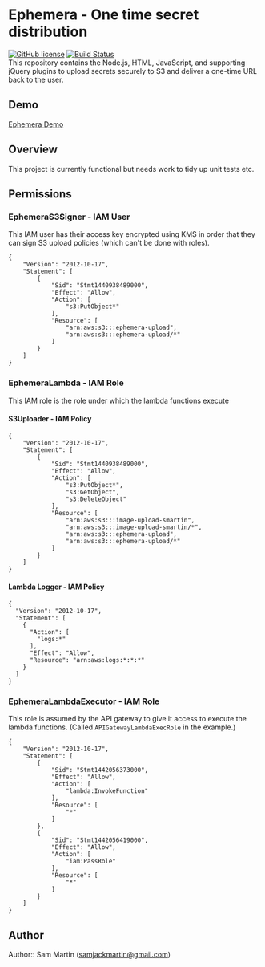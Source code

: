 # Ephemera - One time secret distribution
 [![GitHub license](https://img.shields.io/github/license/Sam-Martin/Ephemera.svg)](LICENSE) [![Build Status](https://travis-ci.org/Sam-Martin/Ephemera.svg)](https://travis-ci.org/sam-martin/Ephemera)  
This repository contains the Node.js, HTML, JavaScript, and supporting jQuery plugins to upload secrets securely to S3 and deliver a one-time URL back to the user.
## Demo
[Ephemera Demo](http://ephemera.sammart.in/)
## Overview
This project is currently functional but needs work to tidy up unit tests etc.
## Permissions
### EphemeraS3Signer - IAM User 
This IAM user has their access key encrypted using KMS in order that they can sign S3 upload policies (which can't be done with roles).  
```
{
    "Version": "2012-10-17",
    "Statement": [
        {
            "Sid": "Stmt1440938489000",
            "Effect": "Allow",
            "Action": [
                "s3:PutObject*"
            ],
            "Resource": [
                "arn:aws:s3:::ephemera-upload",
                "arn:aws:s3:::ephemera-upload/*"
            ]
        }
    ]
}
```
### EphemeraLambda - IAM Role
This IAM role is the role under which the lambda functions execute
#### S3Uploader - IAM Policy
```
{
    "Version": "2012-10-17",
    "Statement": [
        {
            "Sid": "Stmt1440938489000",
            "Effect": "Allow",
            "Action": [
                "s3:PutObject*",
                "s3:GetObject",
                "s3:DeleteObject"
            ],
            "Resource": [
                "arn:aws:s3:::image-upload-smartin",
                "arn:aws:s3:::image-upload-smartin/*",
                "arn:aws:s3:::ephemera-upload",
                "arn:aws:s3:::ephemera-upload/*"
            ]
        }
    ]
}
```
#### Lambda Logger - IAM Policy
```
{
  "Version": "2012-10-17", 
  "Statement": [
    {
      "Action": [ 
        "logs:*"
      ],
      "Effect": "Allow", 
      "Resource": "arn:aws:logs:*:*:*"
    }
  ]
}
```
### EphemeraLambdaExecutor - IAM Role
This role is assumed by the API gateway to give it access to execute the lambda functions. (Called `APIGatewayLambdaExecRole` in the example.)
```
{
    "Version": "2012-10-17",
    "Statement": [
        {
            "Sid": "Stmt1442056373000",
            "Effect": "Allow",
            "Action": [
                "lambda:InvokeFunction"
            ],
            "Resource": [
                "*"
            ]
        },
        {
            "Sid": "Stmt1442056419000",
            "Effect": "Allow",
            "Action": [
                "iam:PassRole"
            ],
            "Resource": [
                "*"
            ]
        }
    ]
}
```
## Author
Author:: Sam Martin (<samjackmartin@gmail.com>)
